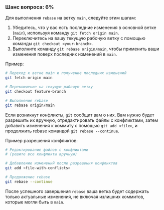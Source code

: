 ### Шанс вопроса: 6%

Для выполнения `rebase` на ветку `main`, следуйте этим шагам:

1. Убедитесь, что у вас есть последние изменения в основной ветке (`main`), используя команду `git fetch origin main`.
2. Переключитесь на вашу текущую рабочую ветку с помощью команды `git checkout <your-branch>`.
3. Выполните команду `git rebase origin/main`, чтобы применить ваши изменения поверх последних изменений в `main`.

Пример:
```bash
# Переход к ветке main и получение последних изменений
git fetch origin main

# Переключение на текущую рабочую ветку
git checkout feature-branch

# Выполнение rebase
git rebase origin/main
```

Если возникнут конфликты, `git` сообщит вам о них. Вам нужно будет разрешить их вручную, отредактировать файлы с конфликтами, затем добавить изменения к коммиту с помощью `git add <file>`, и продолжить rebase командой `git rebase --continue`.

Пример разрешения конфликтов:
```bash
# Редактирование файлов с конфликтами
# (решите все конфликты вручную)

# Добавление изменений после разрешения конфликтов
git add <file-with-conflicts>

# Продолжение rebase
git rebase --continue
```

После успешного завершения `rebase` ваша ветка будет содержать только актуальные изменения, не включая излишних коммитов, которые могли быть в `main`.